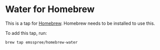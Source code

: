 # Water for Homebrew

This is a tap for [Homebrew](https://brew.sh/). Homebrew needs to be installed to use this.

To add this tap, run:

```
brew tap emsspree/homebrew-water
```
